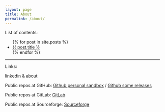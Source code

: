```yaml
---
layout: page
title: About
permalink: /about/
---
```

List of contents:
<ul>
  {% for post in site.posts %}
    <li>
      <a href="{{ post.url }}">{{ post.title }}</a>
    </li>
  {% endfor %}
</ul>

--- 
Links: 

[linkedin](https://www.linkedin.com/in/compagnon/) & [about](https://about.me/gcompagnon/)

Public repos at GitHub:
[Github personal sandbox](https://github.com/gcompagnon/) / 
[Github some releases](https://github.com/compagnon/)

Public repos at GitLab:
[GitLab](https://gitlab.com/compagnon/)

Public repos at Sourceforge:
[Sourceforge](https://sourceforge.net/u/gcompagnon/profile/) 

